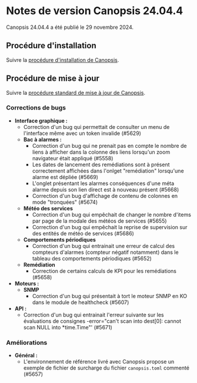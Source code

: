 # Notes de version Canopsis 24.04.4

Canopsis 24.04.4 a été publié le 29 novembre 2024.

## Procédure d'installation

Suivre la [procédure d'installation de Canopsis](../guide-administration/installation/index.md). 

## Procédure de mise à jour

Suivre la [procédure standard de mise à jour de Canopsis](../guide-administration/mise-a-jour/index.md).

### Corrections de bugs

*  **Interface graphique :**
    * Correction d'un bug qui permettait de consulter un menu de l'interface même avec un token invalide (#5629)
    * **Bac à alarmes :**
        * Correction d'un bug qui ne prenait pas en compte le nombre de liens à afficher dans la colonne des liens lorsqu'un zoom navigateur était appliqué (#5558)
        * Les dates de lancement des remédiations sont à présent correctement affichées dans l'onlget "remédiation" lorsqu'une alarme est dépliée (#5669)
        * L'onglet présentant les alarmes conséquences d'une méta alarme depuis son lien direct est à nouveau présent (#5668)
        * Correction d'un bug d'affichage de contenu de colonnes en mode "tronquées" (#5674)
    * **Météo des services**
        * Correction d'un bug qui empêchait de changer le nombre d'items par page de la modale des météos de services (#5655)
        * Correction d'un bug qui empêchait la reprise de supervision sur des entités de météo de services (#5686)
    * **Comportements périodiques**
        * Correction d'un bug qui entrainait une erreur de calcul des compteurs d'alarmes (compteur négatif notamment) dans le tableau des comportements périodiques (#5652)
    * **Remédiation**
        * Correction de certains calculs de KPI pour les remédiations (#5658)
*  **Moteurs :**
    * **SNMP**
        * Correction d'un bug qui présentait à tort le moteur SNMP en KO dans le module de healthcheck (#5607)
*  **API :**
    * Correction d'un bug qui entrainait l'erreur suivante sur les évaluations de consignes -error="can't scan into dest[0]: cannot scan NULL into *time.Time"' (#5671)

### Améliorations

*  **Général :**
    * L'environnement de référence livré avec Canopsis propose un exemple de fichier de surcharge du fichier `canopsis.toml` commenté (#5657)
